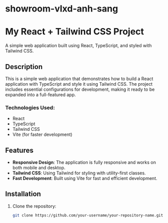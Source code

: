 # showroom-vlxd-anh-sang
# My React + Tailwind CSS Project

A simple web application built using React, TypeScript, and styled with Tailwind CSS.

## Description

This is a simple web application that demonstrates how to build a React application with TypeScript and style it using Tailwind CSS. The project includes essential configurations for development, making it ready to be expanded into a full-featured app.

### Technologies Used:
- React
- TypeScript
- Tailwind CSS
- Vite (for faster development)

## Features
- **Responsive Design**: The application is fully responsive and works on both mobile and desktop.
- **Tailwind CSS**: Using Tailwind for styling with utility-first classes.
- **Fast Development**: Built using Vite for fast and efficient development.

## Installation

1. Clone the repository:

   ```bash
   git clone https://github.com/your-username/your-repository-name.git
